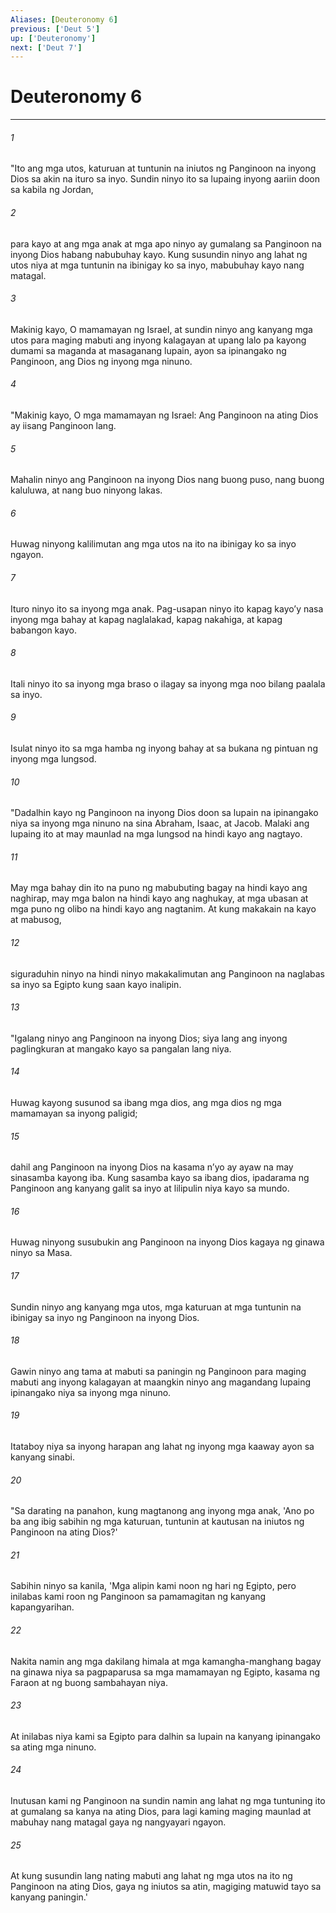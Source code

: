 ```yaml
---
Aliases: [Deuteronomy 6]
previous: ['Deut 5']
up: ['Deuteronomy']
next: ['Deut 7']
---
```

# Deuteronomy 6

***

###### 1
"Ito ang mga utos, katuruan at tuntunin na iniutos ng Panginoon na inyong Dios sa akin na ituro sa inyo. Sundin ninyo ito sa lupaing inyong aariin doon sa kabila ng Jordan, 

###### 2
para kayo at ang mga anak at mga apo ninyo ay gumalang sa Panginoon na inyong Dios habang nabubuhay kayo. Kung susundin ninyo ang lahat ng utos niya at mga tuntunin na ibinigay ko sa inyo, mabubuhay kayo nang matagal. 

###### 3
Makinig kayo, O mamamayan ng Israel, at sundin ninyo ang kanyang mga utos para maging mabuti ang inyong kalagayan at upang lalo pa kayong dumami sa maganda at masaganang lupain, ayon sa ipinangako ng Panginoon, ang Dios ng inyong mga ninuno. 

###### 4
"Makinig kayo, O mga mamamayan ng Israel: Ang Panginoon na ating Dios ay iisang Panginoon lang. 

###### 5
Mahalin ninyo ang Panginoon na inyong Dios nang buong puso, nang buong kaluluwa, at nang buo ninyong lakas. 

###### 6
Huwag ninyong kalilimutan ang mga utos na ito na ibinigay ko sa inyo ngayon. 

###### 7
Ituro ninyo ito sa inyong mga anak. Pag-usapan ninyo ito kapag kayoʼy nasa inyong mga bahay at kapag naglalakad, kapag nakahiga, at kapag babangon kayo. 

###### 8
Itali ninyo ito sa inyong mga braso o ilagay sa inyong mga noo bilang paalala sa inyo. 

###### 9
Isulat ninyo ito sa mga hamba ng inyong bahay at sa bukana ng pintuan ng inyong mga lungsod. 

###### 10
"Dadalhin kayo ng Panginoon na inyong Dios doon sa lupain na ipinangako niya sa inyong mga ninuno na sina Abraham, Isaac, at Jacob. Malaki ang lupaing ito at may maunlad na mga lungsod na hindi kayo ang nagtayo. 

###### 11
May mga bahay din ito na puno ng mabubuting bagay na hindi kayo ang naghirap, may mga balon na hindi kayo ang naghukay, at mga ubasan at mga puno ng olibo na hindi kayo ang nagtanim. At kung makakain na kayo at mabusog, 

###### 12
siguraduhin ninyo na hindi ninyo makakalimutan ang Panginoon na naglabas sa inyo sa Egipto kung saan kayo inalipin. 

###### 13
"Igalang ninyo ang Panginoon na inyong Dios; siya lang ang inyong paglingkuran at mangako kayo sa pangalan lang niya. 

###### 14
Huwag kayong susunod sa ibang mga dios, ang mga dios ng mga mamamayan sa inyong paligid; 

###### 15
dahil ang Panginoon na inyong Dios na kasama nʼyo ay ayaw na may sinasamba kayong iba. Kung sasamba kayo sa ibang dios, ipadarama ng Panginoon ang kanyang galit sa inyo at lilipulin niya kayo sa mundo. 

###### 16
Huwag ninyong susubukin ang Panginoon na inyong Dios kagaya ng ginawa ninyo sa Masa. 

###### 17
Sundin ninyo ang kanyang mga utos, mga katuruan at mga tuntunin na ibinigay sa inyo ng Panginoon na inyong Dios. 

###### 18
Gawin ninyo ang tama at mabuti sa paningin ng Panginoon para maging mabuti ang inyong kalagayan at maangkin ninyo ang magandang lupaing ipinangako niya sa inyong mga ninuno. 

###### 19
Itataboy niya sa inyong harapan ang lahat ng inyong mga kaaway ayon sa kanyang sinabi. 

###### 20
"Sa darating na panahon, kung magtanong ang inyong mga anak, 'Ano po ba ang ibig sabihin ng mga katuruan, tuntunin at kautusan na iniutos ng Panginoon na ating Dios?' 

###### 21
Sabihin ninyo sa kanila, 'Mga alipin kami noon ng hari ng Egipto, pero inilabas kami roon ng Panginoon sa pamamagitan ng kanyang kapangyarihan. 

###### 22
Nakita namin ang mga dakilang himala at mga kamangha-manghang bagay na ginawa niya sa pagpaparusa sa mga mamamayan ng Egipto, kasama ng Faraon at ng buong sambahayan niya. 

###### 23
At inilabas niya kami sa Egipto para dalhin sa lupain na kanyang ipinangako sa ating mga ninuno. 

###### 24
Inutusan kami ng Panginoon na sundin namin ang lahat ng mga tuntuning ito at gumalang sa kanya na ating Dios, para lagi kaming maging maunlad at mabuhay nang matagal gaya ng nangyayari ngayon. 

###### 25
At kung susundin lang nating mabuti ang lahat ng mga utos na ito ng Panginoon na ating Dios, gaya ng iniutos sa atin, magiging matuwid tayo sa kanyang paningin.'
